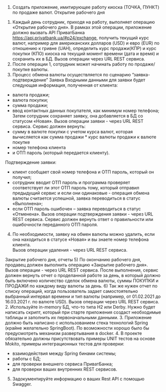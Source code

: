 1.	Создать приложение, имитирующее работу киоска (ТОЧКА, ПУНКТ) по продаже валют. 
Открытие рабочего дня
1)	Каждый день сотрудник, приходя на работу, выполняет операцию «Открытие рабочего дня».
В рамках этой операции, приложение должно вызвать API ПриватБанка https://api.privatbank.ua/#p24/exchange, получить текущий курс валют, например для американских долларов (USD) и евро (EUR) по отношению к гривне (UAH), определить курс продажи(КПР) и курс покупки (КПО) киоска на текущий момент времени (дата и время) и сохранить их в БД.
Вызов операции через URL REST сервиса. 
2)	После операции 1, сотрудник может начинать работу по продаже/покупке валюты. 
3)	Процесс обмена валюты осуществляется по сценарию “заявка-подтверждение”
Заявка
Входными данными для заявки будет следующая информация, полученная от клиента:
- валюта продажи;
- валюта покупки;
- сумма продажи;
- ввод контактных данных покупателя, как минимум номер телефона;
Затем сотрудник сохраняет заявку, она добавляется в БД со статусом «Новая».
Вызов операции заявки - через URL REST сервиса. 
Сервис должен вернуть:
-  сумму в валюте покупки с учетом курса валют, которая вычисляется как 
     	сумма продажи * курс валюты продажи к валюте покупке 
-  номер телефона клиента
-  и ОТП пароль (который передается клиенту).

Подтверждение заявки:   
- клиент сообщает свой номер телефона и ОТП пароль, который он получил;
- сотрудник вводит ОТП пароль и программа проверяет соответствует ли этот ОТП пароль тому, который отправил предыдущий сервис и если они одинаковые - операция обмена валюты считается успешной, заявка переводиться в статус «Выполнена»;
- если ОТП пароль ошибочен – заявка переводиться в статус «Отменена».
Вызов операции подтверждения заявки - через URL REST сервиса. Сервис должен вернуть ответ о правильности или ошибочности переданного ОТП пароля. 
4)	По необходимости, заявку на обмен валюты можно удалить, если она находиться в статусе «Новая» и вы знаете номер телефона клиента.   
Вызов операции удаления - через URL REST сервиса.

Закрытие рабочего дня, отчеты
5)	По окончанию рабочего дня, продавец должен выполнить операцию «Закрытие рабочего дня». Вызов операции - через URL REST сервиса.
После выполнения, сервис должен вернуть отчет о  проделанной работе за день, в который должно быть включено количество сделок обмена валюты, суммы ПОКУПКИ и ПРОДАЖИ по каждому виду валюты за день.
6)	Так же нужен отчет по списку операций, когда пользователь задает самостоятельно 
выбранный интервал времени и тип валюты (например, от 01.02.2021 до 16.03.2021 г. по валюте USD). 
Вызов операции через URL REST сервиса. 
2.  Используйте in-memory БД, что-то типа Н2 или Derby. Нужно будет написать скрипт, который при старте приложения создаст необходимые таблицы и заполнить их первоначальными данными. 
3. Приложение должно быть написано с использованием стека технологий Spring (крайне желательно SpringBoot). 
По возможности хорошо было бы предусмотреть механизм развертывания в docker. 
4. В проекте обязательно должны присутствовать примеры UNIT тестов на основе Mokito, примеры интеграционных тестов для проверки: 
- взаимодействия между Spring бинами системы;
- работы с БД;
- для проверки внешнего сервиса ПриватБанка;
- для проверки ваших внутренних REST сервисов.
 
5. Задокументируйте информацию о ваших Rest API с помощью Swagger. 
